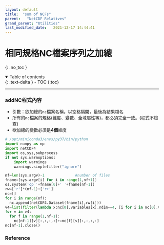 ```yaml
---
layout: default
title:  "sum of NCFs"
parent:   "NetCDF Relatives"
grand_parent: "Utilities"
last_modified_date:   2021-12-17 14:44:41
---
```

# 相同規格NC檔案序列之加總
{: .no_toc }

<details open markdown="block">
  <summary>
    Table of contents
  </summary>
  {: .text-delta }
- TOC
{:toc}
</details>

---
### addNC程式內容
- 引數：欲加總的`nc`檔案名稱，以空格隔開，最後為結果檔名
- 所有的`nc`檔案的規格(維度、變數、全域屬性等)，都必須完全一致。(程式不檢查)
- 欲加總的變數必須是**4個**維度

```python
# /opt/miniconda3/envs/py37/bin/python
import numpy as np
import netCDF4
import os,sys,subprocess
if not sys.warnoptions:
    import warnings
    warnings.simplefilter("ignore")

nf=len(sys.argv)-1              #number of files
fname=[sys.argv[i] for i in range(1,nf+1)]
os.system('cp '+fname[0]+' '+fname[nf-1])
rw=['r']*(nf-1)+['r+']
nc=[]
for i in range(nf):
  nc.append(netCDF4.Dataset(fname[i],rw[i]))
v4=list(filter(lambda x:nc[0].variables[x].ndim==4, [i for i in nc[0].variables]))
for v in v4:
  for f in range(1,nf-1):
    nc[nf-1][v][:,:,:,:]+=nc[f][v][:,:,:,:]
nc[nf-1].close()
```

### Reference
